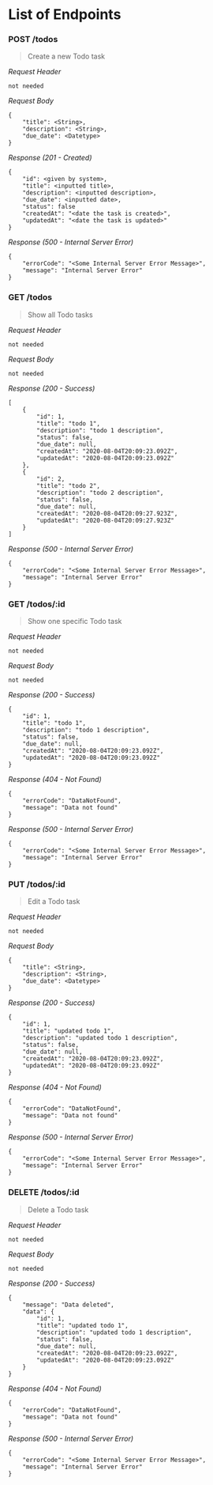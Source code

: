 # List of Endpoints

### POST /todos

> Create a new Todo task

_Request Header_

```
not needed
```

_Request Body_

```
{
    "title": <String>,
    "description": <String>,
    "due_date": <Datetype>
}
```

_Response (201 - Created)_

```
{
    "id": <given by system>,
    "title": <inputted title>,
    "description": <inputted description>,
    "due_date": <inputted date>,
    "status": false
    "createdAt": "<date the task is created>",
    "updatedAt": "<date the task is updated>"
}
```

_Response (500 - Internal Server Error)_

```
{
    "errorCode": "<Some Internal Server Error Message>",
    "message": "Internal Server Error"
}
```

### GET /todos

> Show all Todo tasks

_Request Header_

```
not needed
```

_Request Body_

```
not needed
```

_Response (200 - Success)_

```
[
    {
        "id": 1,
        "title": "todo 1",
        "description": "todo 1 description",
        "status": false,
        "due_date": null,
        "createdAt": "2020-08-04T20:09:23.092Z",
        "updatedAt": "2020-08-04T20:09:23.092Z"
    },
    {
        "id": 2,
        "title": "todo 2",
        "description": "todo 2 description",
        "status": false,
        "due_date": null,
        "createdAt": "2020-08-04T20:09:27.923Z",
        "updatedAt": "2020-08-04T20:09:27.923Z"
    }
]
```

_Response (500 - Internal Server Error)_

```
{
    "errorCode": "<Some Internal Server Error Message>",
    "message": "Internal Server Error"
}
```

### GET /todos/:id

> Show one specific Todo task

_Request Header_

```
not needed
```

_Request Body_

```
not needed
```

_Response (200 - Success)_

```
{
    "id": 1,
    "title": "todo 1",
    "description": "todo 1 description",
    "status": false,
    "due_date": null,
    "createdAt": "2020-08-04T20:09:23.092Z",
    "updatedAt": "2020-08-04T20:09:23.092Z"
}
```

_Response (404 - Not Found)_

```
{
    "errorCode": "DataNotFound",
    "message": "Data not found"
}
```

_Response (500 - Internal Server Error)_

```
{
    "errorCode": "<Some Internal Server Error Message>",
    "message": "Internal Server Error"
}
```

### PUT /todos/:id

> Edit a Todo task

_Request Header_

```
not needed
```

_Request Body_

```
{
    "title": <String>,
    "description": <String>,
    "due_date": <Datetype>
}
```

_Response (200 - Success)_

```
{
    "id": 1,
    "title": "updated todo 1",
    "description": "updated todo 1 description",
    "status": false,
    "due_date": null,
    "createdAt": "2020-08-04T20:09:23.092Z",
    "updatedAt": "2020-08-04T20:09:23.092Z"
}
```

_Response (404 - Not Found)_

```
{
    "errorCode": "DataNotFound",
    "message": "Data not found"
}
```

_Response (500 - Internal Server Error)_

```
{
    "errorCode": "<Some Internal Server Error Message>",
    "message": "Internal Server Error"
}
```

### DELETE /todos/:id

> Delete a Todo task

_Request Header_

```
not needed
```

_Request Body_

```
not needed
```
_Response (200 - Success)_

```
{
    "message": "Data deleted",
    "data": {
        "id": 1,
        "title": "updated todo 1",
        "description": "updated todo 1 description",
        "status": false,
        "due_date": null,
        "createdAt": "2020-08-04T20:09:23.092Z",
        "updatedAt": "2020-08-04T20:09:23.092Z"
    }
}
```

_Response (404 - Not Found)_

```
{
    "errorCode": "DataNotFound",
    "message": "Data not found"
}
```

_Response (500 - Internal Server Error)_

```
{
    "errorCode": "<Some Internal Server Error Message>",
    "message": "Internal Server Error"
}
```